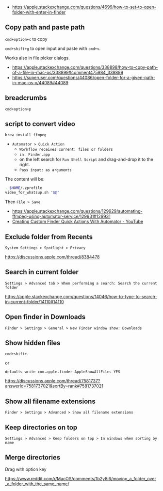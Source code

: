 - <https://apple.stackexchange.com/questions/4699/how-to-set-to-open-folder-with-enter-in-finder>

## Copy path and paste path

`cmd+option+c` to copy

`cmd+shift+g` to open input and paste with `cmd+v`.

Works also in file picker dialogs.

- <https://apple.stackexchange.com/questions/338898/how-to-copy-path-of-a-file-in-mac-os/338899#comment475984_338899>
- <https://superuser.com/questions/44086/open-folder-for-a-given-path-in-mac-os-x/44089#44089>

## breadcrumbs

`cmd+option+p`

## script to convert video

`brew install ffmpeg`

- `Automator > Quick Action`
  - `Workflow receives current: files or folders`
  - `in: Finder.app`
  - on the left search for `Run Shell Script` and drag-and-drop it to the right.
  - `Pass input: as arguments`

The content will be:

```bash
. $HOME/.zprofile
video_for_whatsup.sh "$@"
```

Then `File > Save`

- <https://apple.stackexchange.com/questions/129929/automating-ffmpeg-using-automator-service/129931#129931>
- [Creating Custom Finder Quick Actions With Automator - YouTube](https://www.youtube.com/watch?v=0BEPkM_gkGU)

## Exclude folder from Recents

`System Settings > Spotlight > Privacy`

<https://discussions.apple.com/thread/8384478>

## Search in current folder

`Settings > Advanced tab > When performing a search: Search the current folder`

<https://apple.stackexchange.com/questions/14046/how-to-type-to-search-in-current-folder/14110#14110>

## Open finder in Downloads

`Finder > Settings > General > New Finder window show: Downloads`

## Show hidden files

`cmd+shift+.`

or

`defaults write com.apple.finder AppleShowAllFiles YES`

<https://discussions.apple.com/thread/7581737?answerId=7581737021&sortBy=rank#7581737021>

## Show all filename extensions

`Finder > Settings > Advanced > Show all filename extensions`

## Keep directories on top

`Settings > Advanced > Keep folders on top > In windows when sorting by name`

## Merge directories

Drag with option key

https://www.reddit.com/r/MacOS/comments/1b2y8i6/moving_a_folder_over_a_folder_with_the_same_name/
